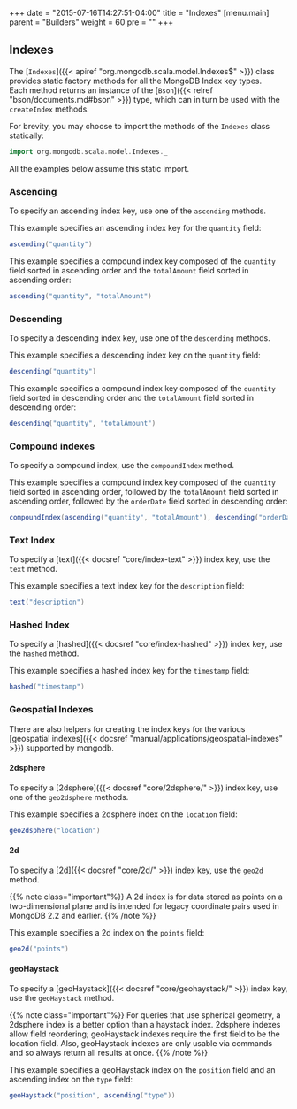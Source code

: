 +++
date = "2015-07-16T14:27:51-04:00"
title = "Indexes"
[menu.main]
  parent = "Builders"
  weight = 60
  pre = "<i class='fa'></i>"
+++

## Indexes

The [`Indexes`]({{< apiref "org.mongodb.scala.model.Indexes$" >}}) class provides static factory methods for all the MongoDB Index key types.  
Each method returns an instance of the [`Bson`]({{< relref "bson/documents.md#bson" >}}) type, which can in turn be used with the `createIndex`
methods.

For brevity, you may choose to import the methods of the `Indexes` class statically:

```scala
import org.mongodb.scala.model.Indexes._
```
  
All the examples below assume this static import.

### Ascending

To specify an ascending index key, use one of the `ascending` methods.

This example specifies an ascending index key for the `quantity` field:

```scala
ascending("quantity")
```

This example specifies a compound index key composed of the `quantity` field sorted in ascending order and the `totalAmount` field
sorted in ascending order:

```scala
ascending("quantity", "totalAmount") 
```

### Descending

To specify a descending index key, use one of the `descending` methods.

This example specifies a descending index key on the `quantity` field:

```scala
descending("quantity")
```

This example specifies a compound index key composed of the `quantity` field sorted in descending order and the `totalAmount` field
sorted in descending order:


```scala
descending("quantity", "totalAmount") 
```

### Compound indexes

To specify a compound index, use the `compoundIndex` method.

This example specifies a compound index key composed of the `quantity` field sorted in ascending order, followed by the `totalAmount` field
sorted in ascending order, followed by the `orderDate` field sorted in descending order:

```scala
compoundIndex(ascending("quantity", "totalAmount"), descending("orderDate"))
```

### Text Index

To specify a [text]({{< docsref "core/index-text" >}}) index key, use the `text` method.

This example specifies a text index key for the `description` field:

```scala
text("description")
```

### Hashed Index

To specify a [hashed]({{< docsref "core/index-hashed" >}}) index key, use the `hashed` method.

This example specifies a hashed index key for the `timestamp` field:

```scala
hashed("timestamp")
```

### Geospatial Indexes

There are also helpers for creating the index keys for the various [geospatial indexes]({{< docsref "manual/applications/geospatial-indexes" >}})
supported by mongodb.

#### 2dsphere

To specify a [2dsphere]({{< docsref "core/2dsphere/" >}}) index key, use one of the `geo2dsphere` methods.


This example specifies a 2dsphere index on the `location` field:

```scala
geo2dsphere("location")
```

#### 2d

To specify a [2d]({{< docsref "core/2d/" >}}) index key, use the `geo2d` method.

{{% note class="important"%}}
A 2d index is for data stored as points on a two-dimensional plane and is intended for legacy coordinate pairs used in MongoDB 2.2 and earlier.
{{% /note %}}

This example specifies a 2d index on the `points` field:

```scala
geo2d("points")
```


#### geoHaystack

To specify a [geoHaystack]({{< docsref "core/geohaystack/" >}}) index key, use the `geoHaystack` method.

{{% note class="important"%}}
For queries that use spherical geometry, a 2dsphere index is a better option than a haystack index. 2dsphere indexes allow field reordering; 
geoHaystack indexes require the first field to be the location field. Also, geoHaystack indexes are only usable via commands and so always 
return all results at once.
{{% /note %}}

This example specifies a geoHaystack index on the `position` field and an ascending index on the `type` field:

```scala
geoHaystack("position", ascending("type"))
```
